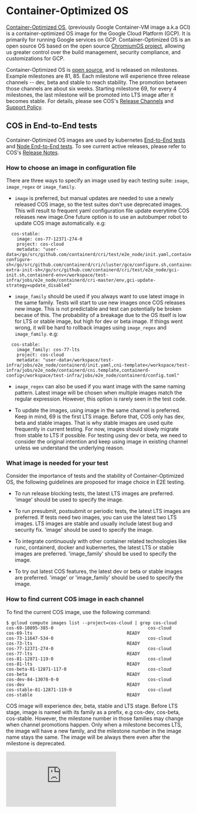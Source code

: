 # Container-Optimized OS

[Container-Optimized OS](https://cloud.google.com/container-optimized-os/docs),
(previously Google Container-VM image a.k.a GCI) is a container-optimized OS image for the Google Cloud Platform (GCP). It is
primarily for running Google services on GCP. Container-Optimized OS is an open
source OS based on
the open source [ChromiumOS project](https://www.chromium.org/chromium-os), allowing us greater control over the build management,
security compliance, and customizations for GCP.

Container-Optimized OS is [open source](https://cos.googlesource.com), and is released on milestones. Example milestones are
81, 85. Each milestone will experience three release channels -- dev, beta and stable to reach
stability. The promotion between those channels are about six weeks.
Starting milestone 69, for
every 4 milestones, the last milestone will be promoted into LTS image after it
becomes stable.
For details, please see COS's [Release Channels](https://cloud.google.com/container-optimized-os/docs/concepts/release-channels) and [Support
Policy](https://cloud.google.com/container-optimized-os/docs/resources/support-policy).

## COS in End-to-End tests

Container-Optimized OS images are used by kubernetes [End-to-End tests](https://github.com/kubernetes/community/blob/master/contributors/devel/sig-testing/e2e-tests.md) and
[Node End-to-End tests](https://github.com/kubernetes/community/tree/master/contributors/devel/sig-node). To see current
active releases, please refer to COS's [Release
Notes](https://cloud.google.com/container-optimized-os/docs/release-notes).

### How to choose an image in configuration file

There are three ways to specify an image used by each testing suite: `image`,
`image_regex` or `image_family`.

  * `image` is preferred, but manual updates are needed to use a newly released
    COS image, so the test suites don't use deprecated images. This will result
    to frequent yaml configuration file update everytime COS releases new
    image.One future option is to use an autobumper robot to update COS image
    automatically. e.g:
```
  cos-stable:
    image: cos-77-12371-274-0
    project: cos-cloud
    metadata: "user-data</go/src/github.com/containerd/cri/test/e2e_node/init.yaml,containerd-configure-sh</go/src/github.com/containerd/cri/cluster/gce/configure.sh,containerd-extra-init-sh</go/src/github.com/containerd/cri/test/e2e_node/gci-init.sh,containerd-env</workspace/test-infra/jobs/e2e_node/containerd/cri-master/env,gci-update-strategy=update_disabled"
```

  * `image_family` should be used if you always want to use latest image in the
    same family. Tests will start to use new images once COS releases
    new image. This is not predictable and test can potentially be broken becase of this. The probability of a
    breakage due to the OS itself is low for LTS or stable image, but high for dev or beta image.
    If things went wrong, it will be hard to rollback
    images using `image_regex` and `image_family`. e.g:
```
  cos-stable:
    image_family: cos-77-lts
    project: cos-cloud
    metadata: "user-data</workspace/test-infra/jobs/e2e_node/containerd/init.yaml,cni-template</workspace/test-infra/jobs/e2e_node/containerd/cni.template,containerd-config</workspace/test-infra/jobs/e2e_node/containerd/config.toml"
```

  * `image_regex` can also
    be used if you want image with the same naming pattern. Latest image will be
    chosen when multiple images match the regular expression. However, this
    option is rarely seen in the test code.

  * To update the images, using image in the same channel is preferred. Keep in
    mind, 69 is the first LTS image. Before that, COS only has dev, beta and stable
    images. That is why stable images are used quite frequently in current testing.
    For now, images should slowly migrate from stable to LTS if possible. For
    testing using dev or beta, we need to consider the original intention and
    keep using image in existing channel unless we understand the underlying reason.

### What image is needed for your test

Consider the importance of tests and the stability of Container-Optimized OS, the
following guidelines are proposed for image choice in E2E testing.

  * To run release blocking tests, the latest LTS images are preferred.
    'image' should be used to specify the image.

  * To run presubmit, postsubmit or periodic tests, the latest LTS images are
    preferred. If tests need two images, you can use the latest two LTS images.
    LTS images are stable and usually include latest bug and security fix.
    'image' should be used to specify the image.

  * To integrate continuously with other container
    related technologies like runc, containerd, docker and kubernertes, the
    latest LTS or stable images are preferred. 'image_family' should be used to
    specify the image.

  * To try out latest COS features, the latest dev or beta or stable images are preferred.
    'image' or 'image_family' should be used to specify the image.

### How to find current COS image in each channel

To find the current COS image, use the following command:

```shell
$ gcloud compute images list --project=cos-cloud | grep cos-cloud
cos-69-10895-385-0                                    cos-cloud          cos-69-lts                                    READY
cos-73-11647-534-0                                    cos-cloud          cos-73-lts                                    READY
cos-77-12371-274-0                                    cos-cloud          cos-77-lts                                    READY
cos-81-12871-119-0                                    cos-cloud          cos-81-lts                                    READY
cos-beta-81-12871-117-0                               cos-cloud          cos-beta                                      READY
cos-dev-84-13078-0-0                                  cos-cloud          cos-dev                                       READY
cos-stable-81-12871-119-0                             cos-cloud          cos-stable                                    READY
```

COS image will experience dev, beta, stable and LTS stage. Before LTS stage, image is named with its
family as a prefix, e.g cos-dev, cos-beta, cos-stable. However, the milestone
number in those families may change when channel promotions happen. Only when a milestone becomes LTS, the
image will have a new family, and the milestone number in the image name stays the same. The image
will be always there even after the milestone is deprecated.

[![Analytics](https://kubernetes-site.appspot.com/UA-36037335-10/GitHub/cluster/gce/gci/README.md?pixel)]()
